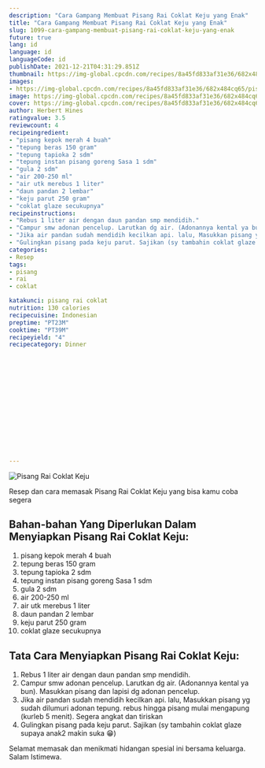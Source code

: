 ```yaml
---
description: "Cara Gampang Membuat Pisang Rai Coklat Keju yang Enak"
title: "Cara Gampang Membuat Pisang Rai Coklat Keju yang Enak"
slug: 1099-cara-gampang-membuat-pisang-rai-coklat-keju-yang-enak
future: true
lang: id
language: id
languageCode: id
publishDate: 2021-12-21T04:31:29.851Z 
thumbnail: https://img-global.cpcdn.com/recipes/8a45fd833af31e36/682x484cq65/pisang-rai-coklat-keju-foto-resep-utama.webp
images:
- https://img-global.cpcdn.com/recipes/8a45fd833af31e36/682x484cq65/pisang-rai-coklat-keju-foto-resep-utama.webp
image: https://img-global.cpcdn.com/recipes/8a45fd833af31e36/682x484cq65/pisang-rai-coklat-keju-foto-resep-utama.webp
cover: https://img-global.cpcdn.com/recipes/8a45fd833af31e36/682x484cq65/pisang-rai-coklat-keju-foto-resep-utama.webp
author: Herbert Hines
ratingvalue: 3.5
reviewcount: 4
recipeingredient:
- "pisang kepok merah 4 buah"
- "tepung beras 150 gram"
- "tepung tapioka 2 sdm"
- "tepung instan pisang goreng Sasa 1 sdm"
- "gula 2 sdm"
- "air 200-250 ml"
- "air utk merebus 1 liter"
- "daun pandan 2 lembar"
- "keju parut 250 gram"
- "coklat glaze secukupnya"
recipeinstructions:
- "Rebus 1 liter air dengan daun pandan smp mendidih."
- "Campur smw adonan pencelup. Larutkan dg air. (Adonannya kental ya bun). Masukkan pisang dan lapisi dg adonan pencelup."
- "Jika air pandan sudah mendidih kecilkan api. lalu, Masukkan pisang yg sudah dilumuri adonan tepung. rebus hingga pisang mulai mengapung (kurleb 5 menit). Segera angkat dan tiriskan"
- "Gulingkan pisang pada keju parut. Sajikan (sy tambahin coklat glaze supaya anak2 makin suka 😁)"
categories:
- Resep
tags:
- pisang
- rai
- coklat

katakunci: pisang rai coklat 
nutrition: 130 calories
recipecuisine: Indonesian
preptime: "PT23M"
cooktime: "PT39M"
recipeyield: "4"
recipecategory: Dinner


     
    
    
    
    
    
    
    
    
    
    
      
    
---
```



![Pisang Rai Coklat Keju](https://img-global.cpcdn.com/recipes/8a45fd833af31e36/682x484cq65/pisang-rai-coklat-keju-foto-resep-utama.webp)

Resep dan cara memasak  Pisang Rai Coklat Keju yang bisa kamu coba segera

<!--inarticleads1-->

## Bahan-bahan Yang Diperlukan Dalam Menyiapkan Pisang Rai Coklat Keju:

1. pisang kepok merah 4 buah
1. tepung beras 150 gram
1. tepung tapioka 2 sdm
1. tepung instan pisang goreng Sasa 1 sdm
1. gula 2 sdm
1. air 200-250 ml
1. air utk merebus 1 liter
1. daun pandan 2 lembar
1. keju parut 250 gram
1. coklat glaze secukupnya



<!--inarticleads2-->

## Tata Cara Menyiapkan Pisang Rai Coklat Keju:

1. Rebus 1 liter air dengan daun pandan smp mendidih.
1. Campur smw adonan pencelup. Larutkan dg air. (Adonannya kental ya bun). Masukkan pisang dan lapisi dg adonan pencelup.
1. Jika air pandan sudah mendidih kecilkan api. lalu, Masukkan pisang yg sudah dilumuri adonan tepung. rebus hingga pisang mulai mengapung (kurleb 5 menit). Segera angkat dan tiriskan
1. Gulingkan pisang pada keju parut. Sajikan (sy tambahin coklat glaze supaya anak2 makin suka 😁)




Selamat memasak dan menikmati hidangan spesial ini bersama keluarga. Salam Istimewa.
